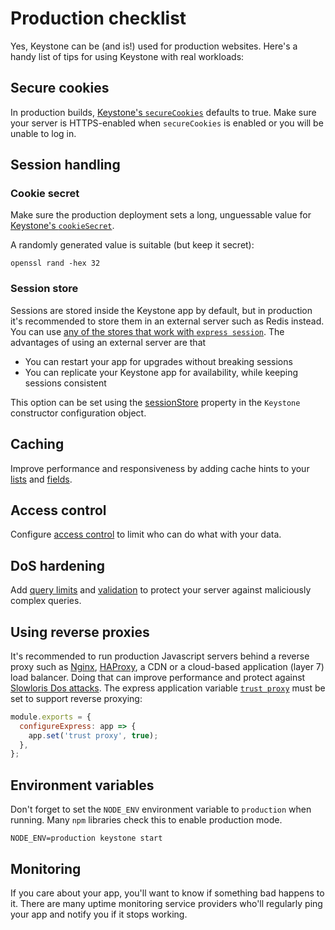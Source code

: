 <!--[meta]
section: guides
title: Production checklist
subSection: deployment
[meta]-->

# Production checklist

Yes, Keystone can be (and is!) used for production websites. Here's a handy list of tips for using Keystone with real workloads:

## Secure cookies

In production builds, [Keystone's `secureCookies`](/packages/keystone/README.md#config) defaults to true. Make sure your server is HTTPS-enabled when `secureCookies` is enabled or you will be unable to log in.

## Session handling

### Cookie secret

Make sure the production deployment sets a long, unguessable value for [Keystone's `cookieSecret`](/packages/keystone/README.md#config).

A randomly generated value is suitable (but keep it secret):

```shell
openssl rand -hex 32
```

### Session store

Sessions are stored inside the Keystone app by default, but in production it's recommended to store them in an external server such as Redis instead. You can use [any of the stores that work with `express session`](https://github.com/expressjs/session#compatible-session-stores). The advantages of using an external server are that

- You can restart your app for upgrades without breaking sessions
- You can replicate your Keystone app for availability, while keeping sessions consistent

This option can be set using the [sessionStore](/packages/keystone/README.md#sessionstore) property in the `Keystone` constructor configuration object.

## Caching

Improve performance and responsiveness by adding cache hints to your [lists](/docs/api/create-list.md#cachehint) and [fields](/packages/fields/README.md#cachehint).

## Access control

Configure [access control](/docs/guides/access-control.md) to limit who can do what with your data.

## DoS hardening

Add [query limits](/docs/api/create-list.md#querylimits) and [validation](/docs/api/validation.md) to protect your server against maliciously complex queries.

## Using reverse proxies

It's recommended to run production Javascript servers behind a reverse proxy such as [Nginx](https://nginx.org/), [HAProxy](https://www.haproxy.org/), a CDN or a cloud-based application (layer 7) load balancer. Doing that can improve performance and protect against [Slowloris Dos attacks](https://en.wikipedia.org/wiki/Slowloris_(computer_security)). The express application variable [`trust proxy`](https://expressjs.com/en/guide/behind-proxies.html) must be set to support reverse proxying:

```javascript title=index.js
module.exports = {
  configureExpress: app => {
    app.set('trust proxy', true);
  },
};
```

## Environment variables

Don't forget to set the `NODE_ENV` environment variable to `production` when running. Many `npm` libraries check this to enable production mode.

```shell
NODE_ENV=production keystone start
```

## Monitoring

If you care about your app, you'll want to know if something bad happens to it. There are many uptime monitoring service providers who'll regularly ping your app and notify you if it stops working.
